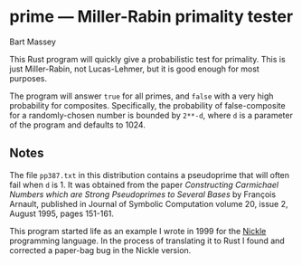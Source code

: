 # prime — Miller-Rabin primality tester
Bart Massey

This Rust program will quickly give a probabilistic test for
primality. This is just Miller-Rabin, not Lucas-Lehmer, but
it is good enough for most purposes.

The program will answer `true` for all primes, and `false`
with a very high probability for composites. Specifically,
the probability of false-composite for a randomly-chosen
number is bounded by `2**-d`, where `d` is a parameter of
the program and defaults to 1024.

## Notes

The file `pp387.txt` in this distribution contains a
pseudoprime that will often fail when `d` is 1.  It was
obtained from the paper *Constructing Carmichael Numbers
which are Strong Pseudoprimes to Several Bases* by François
Arnault, published in Journal of Symbolic Computation volume
20, issue 2, August 1995, pages 151-161.

This program started life as an example I wrote in 1999 for
the [Nickle](http://nickle.org) programming language. In the
process of translating it to Rust I found and corrected a
paper-bag bug in the Nickle version.
